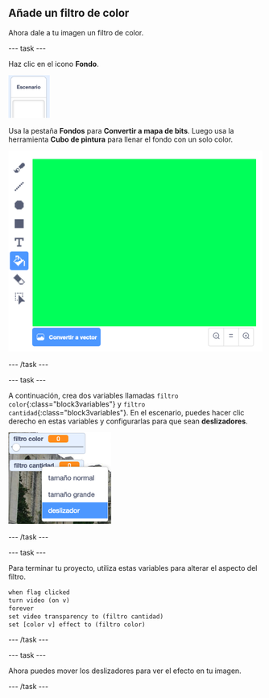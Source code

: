 ## Añade un filtro de color

Ahora dale a tu imagen un filtro de color.

--- task ---

Haz clic en el icono **Fondo**.

![imagen mostrando el icono del escenario](images/stage.png)

Usa la pestaña **Fondos** para **Convertir a mapa de bits**. Luego usa la herramienta **Cubo de pintura** para llenar el fondo con un solo color.

![imagen que muestra el fondo rellenado para el escenario](images/paint-bucket.png)

--- /task ---

--- task ---

A continuación, crea dos variables llamadas `filtro color`{:class="block3variables"} y `filtro cantidad`{:class="block3variables"}. En el escenario, puedes hacer clic derecho en estas variables y configurarlas para que sean **deslizadores**.

![imagen que muestra las variables que se están cambiando por deslizadores](images/sliders.png)

--- /task ---

--- task ---

Para terminar tu proyecto, utiliza estas variables para alterar el aspecto del filtro.

```blocks3
when flag clicked
turn video (on v)
forever
set video transparency to (filtro cantidad)
set [color v] effect to (filtro color)
```

--- /task ---

--- task ---

Ahora puedes mover los deslizadores para ver el efecto en tu imagen.

--- /task ---




